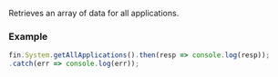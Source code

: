 Retrieves an array of data for all applications.
### Example
```js
fin.System.getAllApplications().then(resp => console.log(resp));
.catch(err => console.log(err));
```
